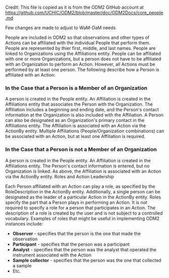 Credit: This file is copied as it is from the ODM2 GitHub account at 
https://github.com/UCHIC/ODM2/blob/master/doc/ODM2Docs/core_people.md

Few changes are made to adjust to WaM-DaM needs 

People are included in ODM2 so that observations and other types of Actions can be affiliated with the individual People that perform them. People are represented by thier first, middle, and last names. People are linked to Organizations using the Affiliations entity. People can be affiliated with one or more Organizations, but a person does not have to be affiliated with an Organization to perform an Action. However, all Actions must be performed by at least one person. The following describe how a Person is affiliated with an Action:

### In the Case that a Person is a Member of an Organization ###

A person is created in the People entity.
An Affiliation is created in the Affiliations entity that associates the Person with the Organization. The Affiliation includes a beginning and ending date, and the Person's contact information at the Organization is also included with the Affiliation. A Person can also be designated as an Organization's primary contact in the Affiliations entity.
The Affiliation is associated with an Action via the ActionBy entity. Multiple Affiliations (People/Organization combinations) can be associated with an Action, but at least one Affiliation is required.


### In the Case that a Person is not a Member of an Organization ###


A person is created in the People entity.
An Affiliation is created in the Affiliations entity. The Person's contact information is entered, but no Organization is linked.
As above, the Affiliation is associated with an Action via the ActionBy entity.
Roles and Action Leadership

Each Person affiliated with an Action can play a role, as specified by the RoleDescription in the ActionBy entity. Additionally, a single person can be designated as the leader of a particular Action in the ActionBy entity. Roles specify the part that a Person plays in performing an Action. It is not required to specify a role for a person that participates in an Action. The description of a role is created by the user and is not subject to a controlled vocabulary. Examples of roles that might be useful in implementing ODM2 instances include:

* **Observer** - specifies that the person is the one that made the observation
* **Participant** - specifies that the person was a participant
* **Analyst** - specifies that the person was the analyst that operated the instrument associated with the Action
* **Sample collector** - specifies that the person was the one that collected a sample
* Etc.
